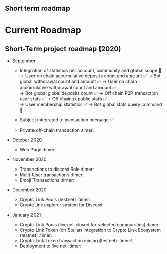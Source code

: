 ## Short term roadmap
# Current Roadmap

## Short-Term project roadmap (2020)

- September
  - Integration of statistics per account, community and global scope :hammer: 
                 -> User on chain accumulative deposits count and amount :white_check_mark: 
                 -> Bot global withdrawal count and amount :white_check_mark: 
                 ->  User on chain accumulative withdrawal count and amount :white_check_mark:  
                 ->  Bot global global deposits count :white_check_mark: 
                 -> Off chain P2P transaction user stats :white_check_mark: 
                 -> Off chain tx public stats :white_check_mark:  
                 -> User membership statistics :white_check_mark: 
                -> Bot global stats query command :hammer: 
         
  - Subject integrated to transaction message :white_check_mark:  
  - Private off-chain transaction :timer:


- October 2020
  - Web Page  :timer:


- November 2020
     - Transactions to discord Role :timer:
     - Multi-User transactions :timer:
     - Emoji Transactions :timer:

- December 2020
     - Crypto Link Pools (testnet) :timer:
     -  CryptoLink explorer system for Discord

- January 2021
     - Crypto Link Pools (livenet-closed for selected communities) :timer:
     - Crypto Link Token (on Stellar) integration to Crypto Link Ecosystem (testnet) :timer:
     - Crypto Link Token transaction mining (testnet) :timer:\
     - Deployment to live net :timer: